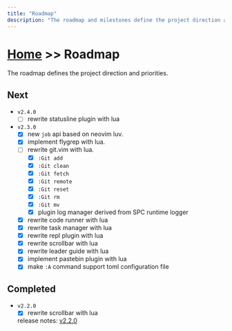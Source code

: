 ```yaml
---
title: "Roadmap"
description: "The roadmap and milestones define the project direction and priorities."
---
```


# [Home](../) >> Roadmap

The roadmap defines the project direction and priorities.

## Next

- `v2.4.0`
  - [ ] rewrite statusline plugin with lua

- `v2.3.0`
  - [x] new `job` api based on neovim luv.
  - [x] implement flygrep with lua.
  - [ ] rewrite git.vim with lua.
    - [x] `:Git add`
    - [x] `:Git clean`
    - [x] `:Git fetch`
    - [x] `:Git remote`
    - [x] `:Git reset`
    - [x] `:Git rm`
    - [x] `:Git mv`
    - [x] plugin log manager derived from SPC runtime logger
  - [x] rewrite code runner with lua
  - [x] rewrite task manager with lua
  - [x] rewrite repl plugin with lua
  - [x] rewrite scrollbar with lua
  - [x] rewrite leader guide with lua
  - [x] implement pastebin plugin with lua
  - [x] make `:A` command support toml configuration file

## Completed

- `v2.2.0`
  - [x] rewrite scrollbar with lua
  
  release notes: [v2.2.0](../SpaceVim-release-v2.2.0/)

